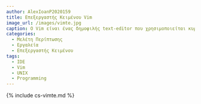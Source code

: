 ```yaml
---
author: AlexIoanP2020159
title: Επεξεργαστής Κειμένου Vim
image_url: /images/vimte.jpg
caption: Ο Vim είναι ένας δημοφιλής text-editor που χρησιμοποιείται κυρίως σε Unix και Unix-like λειτουργικά συστήματα, όπως το Linux. Έχει σχεδιαστεί για να λειτουργεί με το τερματικό του υπολογιστή και προσφέρει μια πλούσια συλλογή από εντολές και λειτουργίες για να διευκολύνει τη διαχείριση και την επεξεργασία κειμένου.
categories:
  - Μελέτη Περίπτωσης
  - Εργαλεία
  - Επεξεργαστής Κειμένου
tags:
  - IDE
  - Vim
  - UNIX
  - Programming
---
```


{% include cs-vimte.md %}

